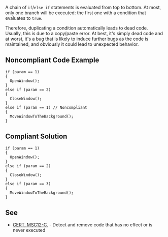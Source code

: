 
A chain of `if`/`else if` statements is evaluated from top to bottom. At most, only one branch will be executed: the first one with a condition that evaluates to `true`.

Therefore, duplicating a condition automatically leads to dead code. Usually, this is due to a copy/paste error. At best, it's simply dead code and at worst, it's a bug that is likely to induce further bugs as the code is maintained, and obviously it could lead to unexpected behavior.

## Noncompliant Code Example


    if (param == 1)
    {
      OpenWindow();
    }
    else if (param == 2)
    {
      CloseWindow();
    }
    else if (param == 1) // Noncompliant
    {
      MoveWindowToTheBackground();
    }


## Compliant Solution


    if (param == 1)
    {
      OpenWindow();
    }
    else if (param == 2)
    {
      CloseWindow();
    }
    else if (param == 3)
    {
      MoveWindowToTheBackground();
    }


## See

- [CERT, MSC12-C.](https://wiki.sei.cmu.edu/confluence/x/5dUxBQ) - Detect and remove code that has no effect or is never executed

